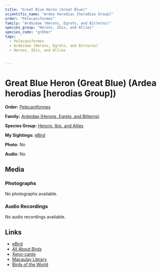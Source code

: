 ```yaml
---
title: "Great Blue Heron (Great Blue)"
scientific_name: "Ardea herodias [herodias Group]"
order: "Pelecaniformes"
family: "Ardeidae (Herons, Egrets, and Bitterns)"
species_group: "Herons, Ibis, and Allies"
species_code: "grbher"
tags: 
  - Pelecaniformes
  - Ardeidae (Herons, Egrets, and Bitterns)
  - Herons, Ibis, and Allies
  
  
---
```


# Great Blue Heron (Great Blue) (Ardea herodias [herodias Group])

**Order:** [Pelecaniformes](/tags/pelecaniformes)

**Family:** [Ardeidae (Herons, Egrets, and Bitterns)](/tags/ardeidae-herons-egrets-and-bitterns)

**Species Group:** [Herons, Ibis, and Allies](/tags/herons-ibis-and-allies)

**My Sightings:** [eBird](https://ebird.org/lifelist?r=world&time=life&spp=grbher)

**Photo**: No 

**Audio**: No

## Media
### Photographs
No photographs available.

### Audio Recordings
No audio recordings available.

## Links
* [eBird](https://ebird.org/species/grbher) 
* [All About Birds](https://www.allaboutbirds.org/guide/grbher) 
* [Xeno-canto](https://www.xeno-canto.org/species/ardea-herodias-[herodias-group]) 
* [Macaulay Library](https://search.macaulaylibrary.org/catalog?taxonCode=grbher&sort=rating_rank_desc)
* [Birds of the World](https://birdsoftheworld.org/bow/species/grbher)
